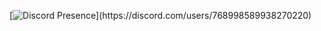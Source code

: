 [![Discord Presence](https://lanyard-profile-readme.vercel.app/api/768998589938270220?theme=light&bg=ffb3b3&animated=false&hideDiscrim=true&borderRadius=30px&idleMessage=Fazendo%20Alguma%20Coisa.)](https://discord.com/users/768998589938270220)
